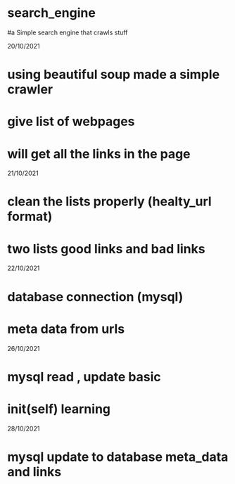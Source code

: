 # search_engine
#a Simple search engine that crawls stuff 

20/10/2021
# using beautiful soup made a simple crawler
# give list of webpages
# will get all the links in the page 

21/10/2021
# clean the lists properly (healty_url format)
# two lists good links and bad links

22/10/2021
# database connection (mysql)
# meta data from urls 

26/10/2021
# mysql read , update basic 
# __init__(self) learning 

28/10/2021
# mysql update to database meta_data and links 




